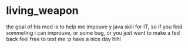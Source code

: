 # living_weapon


the goal of his mod is to help me impouve y java skill for IT, so if you find sommeting i can improuve, or some bug, or you just want to make a fed back 
feel free to text me :p 
have a nice day hihi 
